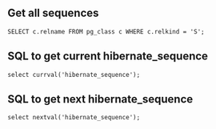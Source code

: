 ## Get all sequences
```
SELECT c.relname FROM pg_class c WHERE c.relkind = 'S';
```

## SQL to get current hibernate_sequence
```
select currval('hibernate_sequence');
```

## SQL to get next hibernate_sequence
```
select nextval('hibernate_sequence');
```
